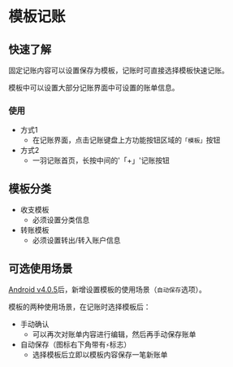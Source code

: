 # 模板记账

## 快速了解

固定记账内容可以设置保存为模板，记账时可直接选择模板快速记账。

模板中可以设置大部分记账界面中可设置的账单信息。

### 使用

* 方式1
  * 在记账界面，点击记账键盘上方功能按钮区域的`「模板」`按钮
* 方式2
  * 一羽记账首页，长按中间的'「+」'记账按钮

## 模板分类

* 收支模板
  * 必须设置分类信息
* 转账模板
  * 必须设置转出/转入账户信息

## 可选使用场景

[Android v4.0.5](https://www.coolapk.com/apk/247977)后，新增设置模板的使用场景（`自动保存`选项）。

模板的两种使用场景，在记账时选择模板后：

- 手动确认
  - 可以再次对账单内容进行编辑，然后再手动保存账单
- 自动保存（图标右下角带有`⚡`标志）
  - 选择模板后立即以模板内容保存一笔新账单